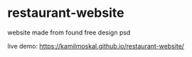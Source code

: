 # restaurant-website
website made from found free design psd

live demo: https://kamilmoskal.github.io/restaurant-website/
